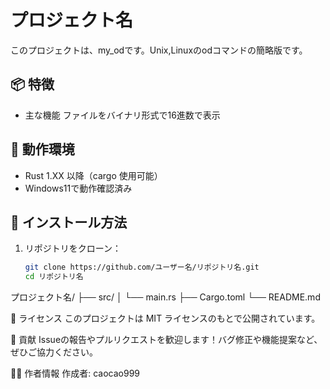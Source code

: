# プロジェクト名

このプロジェクトは、my_odです。Unix,Linuxのodコマンドの簡略版です。

## 📦 特徴

- 主な機能  ファイルをバイナリ形式で16進数で表示


## 🚀 動作環境

- Rust 1.XX 以降（cargo 使用可能）
- Windows11で動作確認済み

## 🔧 インストール方法

1. リポジトリをクローン：

   ```bash
   git clone https://github.com/ユーザー名/リポジトリ名.git
   cd リポジトリ名


プロジェクト名/
├── src/
│   └── main.rs
├── Cargo.toml
└── README.md

📄 ライセンス
このプロジェクトは MIT ライセンスのもとで公開されています。

🙏 貢献
Issueの報告やプルリクエストを歓迎します！バグ修正や機能提案など、ぜひご協力ください。

🧑‍💻 作者情報
作成者: caocao999
